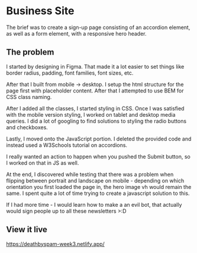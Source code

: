 # Business Site

The brief was to create a sign-up page consisting of an accordion element, as well as a form element, with a responsive hero header.

## The problem

I started by designing in Figma. That made it a lot easier to set things like border radius, padding, font families, font sizes, etc.

After that I built from mobile -> desktop. I setup the html structure for the page first with placeholder content. After that I attempted to use BEM for CSS class naming.

After I added all the classes, I started styling in CSS. Once I was satisfied with the mobile version styling, I worked on tablet and desktop media queries. I did a lot of googling to find solutions to styling the radio buttons and checkboxes.

Lastly, I moved onto the JavaScript portion. I deleted the provided code and instead used a W3Schools tutorial on accordions.

I really wanted an action to happen when you pushed the Submit button, so I worked on that in JS as well.

At the end, I discovered while testing that there was a problem when flipping between portrait and landscape on mobile - depending on which orientation you first loaded the page in, the hero image vh would remain the same. I spent quite a lot of time trying to create a javascript solution to this.

If I had more time - I would learn how to make a an evil bot, that actually would sign people up to all these newsletters >:D

## View it live
https://deathbyspam-week3.netlify.app/
